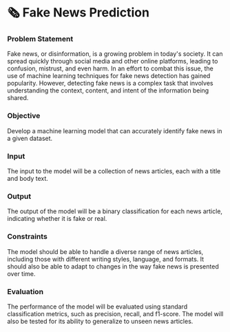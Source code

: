 # 🗞 Fake News Prediction

### Problem Statement 

Fake news, or disinformation, is a growing problem in today's society. It can spread quickly through social media and other online platforms, leading to confusion, mistrust, and even harm. In an effort to combat this issue, the use of machine learning techniques for fake news detection has gained popularity. However, detecting fake news is a complex task that involves understanding the context, content, and intent of the information being shared.

### Objective

Develop a machine learning model that can accurately identify fake news in a given dataset.

### Input

The input to the model will be a collection of news articles, each with a title and body text.

### Output

The output of the model will be a binary classification for each news article, indicating whether it is fake or real.

### Constraints

The model should be able to handle a diverse range of news articles, including those with different writing styles, language, and formats. It should also be able to adapt to changes in the way fake news is presented over time.

### Evaluation

The performance of the model will be evaluated using standard classification metrics, such as precision, recall, and f1-score. The model will also be tested for its ability to generalize to unseen news articles.
